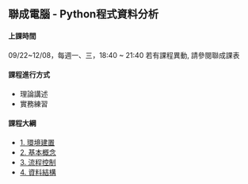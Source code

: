 ## 聯成電腦 - Python程式資料分析

#### 上課時間

09/22~12/08，每週一、三，18:40 ~ 21:40
若有課程異動, 請參閱聯成課表

#### 課程進行方式

- 理論講述
- 實務練習

#### 課程大綱
- [1. 環境建置](http://mirdex.github.io/Python_20250922/1.%20environment.slides.html)
- [2. 基本概念](http://mirdex.github.io/Python_20250922/2.%20basic%20concept.slides.html)
- [3. 流程控制](http://mirdex.github.io/Python_20250922/3.%20流程控制_Q.slides.html)
- [4. 資料結構](http://mirdex.github.io/Python_20250922/4.%20資料結構_Q.slides.html)
